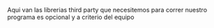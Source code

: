 Aqui van las librerias third party que necesitemos para correr nuestro programa
es opcional y a criterio del equipo